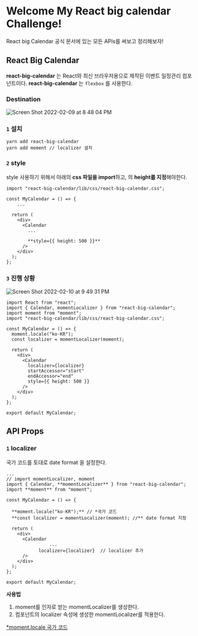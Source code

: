 # Welcome My React big calendar Challenge!
React big Calendar 공식 문서에 있는 모든 APIs를 써보고 정리해보자!

## React Big Calendar
**react-big-calendar** 는 React와 최신 브라우저용으로 제작된 이벤트 일정관리 컴포넌트이다.
**react-big-calendar** 는 `flexbox` 를 사용한다.

### Destination
![Screen Shot 2022-02-09 at 8 48 04 PM](https://user-images.githubusercontent.com/88179771/169414476-83e1fa68-332f-4226-a1cc-8f9631a6713e.png)

### `1` 설치
```tsx
yarn add react-big-calendar
yarn add moment // localizer 설치
```

### `2` style

style 사용하기 위해서 아래의 **css 파일을 import**하고, <Calendar>의 **height를 지정**해야한다.

```tsx
import "react-big-calendar/lib/css/react-big-calendar.css";

const MyCalendar = () => {
	...

  return (
    <div>
      <Calendar
        ...

        **style={{ height: 500 }}**
      />
    </div>
  );
};
```

### `3` 진행 상황

![Screen Shot 2022-02-10 at 9 49 31 PM](https://user-images.githubusercontent.com/88179771/169414972-4bb893f5-f179-42ba-975a-b2d0a1ef3a8e.png)

```tsx
import React from "react";
import { Calendar, momentLocalizer } from "react-big-calendar";
import moment from "moment";
import "react-big-calendar/lib/css/react-big-calendar.css";

const MyCalendar = () => {
  moment.locale("ko-KR");
  const localizer = momentLocalizer(moment);

  return (
    <div>
      <Calendar
        localizer={localizer}
        startAccessor="start"
        endAccessor="end"
        style={{ height: 500 }}
      />
    </div>
  );
};

export default MyCalendar;
```
	
## API Props
### `1` localizer

국가 코드를 토대로 date format 을 설정한다.

```tsx
...
// import momentLocalizer, moment
import { Calendar, **momentLocalizer** } from "react-big-calendar";
import **moment** from "moment";

const MyCalendar = () => {

  **moment.locale("ko-KR");** // *국가 코드
  **const localizer = momentLocalizer(moment); //** date format 지정

  return (
    <div>
      <Calendar
				...
		    localizer={localizer}  // localizer 추가
      />
    </div>
  );
};

export default MyCalendar;
```

**사용법**

1. moment를 인자로 받는 momentLocalizer를 생성한다.
2. <Calendar /> 컴포넌트의 localizer 속성에 생성한 momentLocalizer를 적용한다.

 [*moment.locale 국가 코드](https://github.com/moment/moment/tree/develop/locale)
